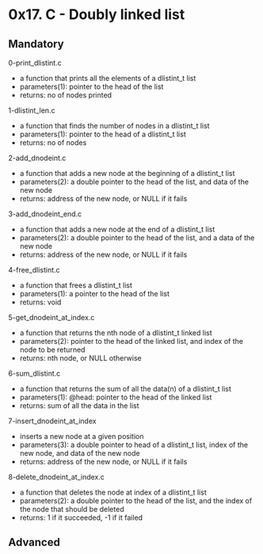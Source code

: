# 0x17. C - Doubly linked list

## Mandatory

0-print_dlistint.c

- a function that prints all the elements of a dlistint_t list
- parameters(1): pointer to the head of the list
- returns: no of nodes printed

1-dlistint_len.c

- a function that finds the number of nodes in a dlistint_t list
- parameters(1): pointer to the head of a dlistint_t list
- returns: no of nodes

2-add_dnodeint.c

- a function that adds a new node at the beginning of a dlistint_t list
- parameters(2): a double pointer to the head of the list, and data of the new node
- returns: address of the new node, or NULL if it fails

3-add_dnodeint_end.c

- a function that adds a new node at the end of a dlistint_t list
- parameters(2): a double pointer to the head of the list, and a data of the new node
- returns: address of the new node, or NULL if it fails

4-free_dlistint.c

- a function that frees a dlistint_t list
- parameters(1): a pointer to the head of the list
- returns: void

5-get_dnodeint_at_index.c

- a function that returns the nth node of a dlistint_t linked list
- parameters(2): pointer to the head of the linked list, and index of the node to be returned
- returns: nth node, or NULL otherwise

6-sum_dlistint.c

- a function that returns the sum of all the data(n) of a dlistint_t list
- parameters(1): @head: pointer to the head of the linked list
- returns: sum of all the data in the list

7-insert_dnodeint_at_index

- inserts a new node at a given position
- parameters(3): a double pointer to head of a dlistint_t list, index of the new node, and data of the new node
- returns: address of the new node, or NULL if it fails

8-delete_dnodeint_at_index.c

- a function that deletes the node at index of a dlistint_t list
- parameters(2): a double pointer to the head of the list, and the index of the node that should be deleted
- returns: 1 if it succeeded, -1 if it failed

## Advanced
